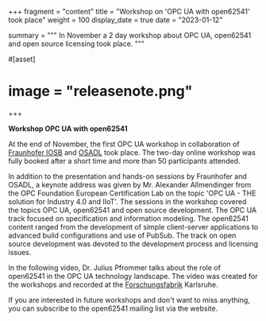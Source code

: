 +++
fragment = "content"
title = "Workshop on 'OPC UA with open62541' took place"
weight = 100
display_date = true
date = "2023-01-12"

summary = """
In November a 2 day workshop about OPC UA, open62541 and open source licensing took place.
"""

#[asset]
#  image = "releasenote.png"
+++

**Workshop OPC UA with open62541**

At the end of November, the first OPC UA workshop in collaboration of [Fraunhofer IOSB](https://www.iosb.fraunhofer.de/de/kompetenzen/systemtechnik/kognitive-industrielle-systeme.html) and [OSADL](https://www.osadl.org/) took place. The two-day online workshop was fully booked after a short time and more than 50 participants attended.

In addition to the presentation and hands-on sessions by Fraunhofer and OSADL, a keynote address was given by Mr. Alexander Allmendinger from the OPC Foundation European Certification Lab on the topic 'OPC UA - THE solution for Industry 4.0 and IIoT'. The sessions in the workshop covered the topics OPC UA, open62541 and open source development. The OPC UA track focused on specification and information modeling. The open62541 content ranged from the development of simple client-server applications to advanced build configurations and use of PubSub. The track on open source development was devoted to the development process and licensing issues.

In the following video, Dr. Julius Pfrommer talks about the role of open62541 in the OPC UA technology landscape. The video was created for the workshops and recorded at the [Forschungsfabrik](https://www.karlsruher-forschungsfabrik.de/) Karlsruhe.

If you are interested in future workshops and don't want to miss anything, you can subscribe to the open62541 mailing list via the website.

